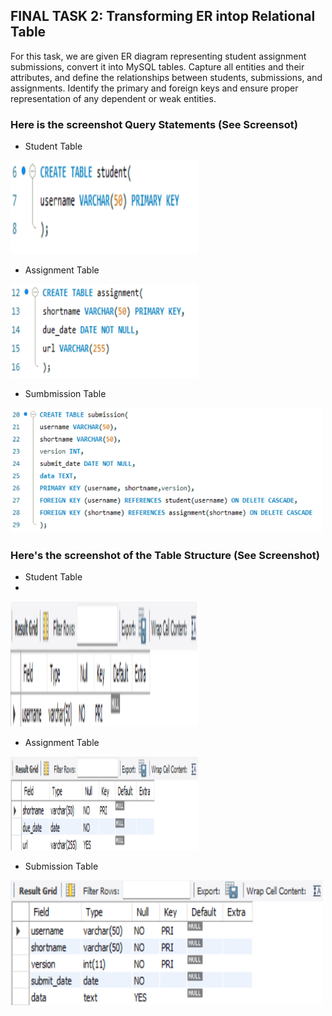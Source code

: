 ## FINAL TASK 2: Transforming ER intop Relational Table

For this task, we are given ER diagram representing student assignment submissions, convert it into MySQL tables. Capture all entities and their attributes, and define the relationships between students, submissions, and assignments. Identify the primary and foreign keys and ensure proper representation of any dependent or weak entities.

### Here is the screenshot Query Statements (See Screensot)

- Student Table

<img src="Images/student_tbl.png" width="300" height="150">

- Assignment Table

<img src="Images/assgnment_tbl.png" width="300" height="150">

- Sumbmission Table

<img src="Images/sub_tbl.png" width="500" height="200">

### Here's the screenshot of the Table Structure (See Screenshot)

- Student Table
- 
<img src="Images/stu_struct.png" alt="Alt Text" width="300" height="200">

- Assignment Table

<img src="Images/assign_struct.png" alt="Alt Text" width="300" height="150">

- Submission Table

<img src="Images/sub_struct.png" alt="Alt Text" width="500" height="200">

